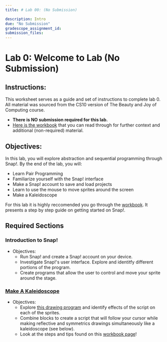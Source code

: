 ```yaml
---
title: # Lab 00: (No Submission)

description: Intro
due: "No Submission"
gradescope_assignment_id: 
submission_files:
---
```

# Lab 0: Welcome to Lab (No Submission)

## Instructions:
This worksheet serves as a guide and set of instructions to complete lab 0. All material was sourced from the CS10 version of The Beauty and Joy of Computing course.

- **There is NO submission required for this lab.**
- [Here is the workbook](https://cs10.org/bjc-r/llab/html/topic.html?1&2&3&topic=berkeley_bjc%2Fintro_pair%2F1-introduction.topic&course&novideo&noreading&noassignment) that you can read through for further context and additional (non-required) material.

## Objectives:
In this lab, you will explore abstraction and sequential programming through Snap!. By the end of the lab, you will:
- Learn Pair Programming
- Familiarize yourself with the Snap! interface
- Make a Snap! account to save and load projects
- Learn to use the mouse to move sprites around the screen
- Make a Kaleidoscope

For this lab it is highly reccomended you go through the [workbook](https://cs10.org/bjc-r/llab/html/topic.html?1&2&3&topic=berkeley_bjc%2Fintro_pair%2F1-introduction.topic&course&novideo&noreading&noassignment). It presents a step by step guide on getting started on Snap!.

## Required Sections

### Introduction to Snap!
- Objectives:
    - Run Snap! and create a Snap! account on your device.
    - Investigate Snap!'s user interface. Explore and identitfy different portions of the program.
    - Create programs that allow the user to control and move your sprite around the stage.
      
### [Make A Kaleidoscope](https://cs10.org/bjc-r/cur/programming/intro/drawing/kaleidoscope-small.html?1&2&3&topic=berkeley_bjc%2Fintro_pair%2F1-introduction.topic&course&novideo&noreading&noassignment)
- Objectives:
    - Explore [this drawing program](https://snap.berkeley.edu/snap/snap.html#open:https://cs10.org/bjc-r/prog/drawing/kaleidoscope_framework.xml) and identify effects of the script on each of the sprites.
    - Combine blocks to create a script that will follow your cursor while making reflective and symmetrics drawings simultaneously like a kaleidoscope (see below).
    - Look at the steps and tips found on this [workbook page](https://cs10.org/bjc-r/cur/programming/intro/drawing/kaleidoscope-small.html?1&1&1&2&2&2&3&3&3&topic=berkeley_bjc%2Fintro_pair%2F1-introduction.topic&course&novideo&noreading&noassignment)!
